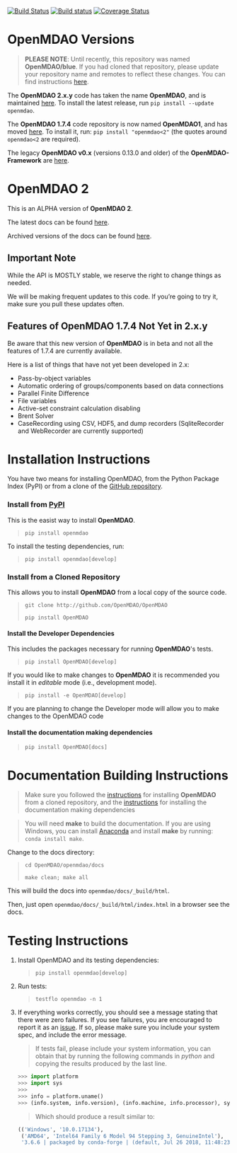 [![Build Status][9]][10]
[![Build status][11]][12]
[![Coverage Status][13]][14]

# OpenMDAO Versions
> **PLEASE NOTE**: Until recently, this repository was named **OpenMDAO/blue**. 
If you had cloned that repository, please update your repository name and 
remotes to reflect these changes. You can find instructions [here][8].

The **OpenMDAO 2.x.y** code has taken the name **OpenMDAO**, and is maintained 
[here][4]. To install the latest release, run `pip install --update openmdao`.

The **OpenMDAO 1.7.4** code repository is now named **OpenMDAO1**, and has moved
[here][5]. To install it, run: `pip install "openmdao<2"` (the quotes around 
`openmdao<2` are required). 

The legacy **OpenMDAO v0.x** (versions 0.13.0 and older) of the 
**OpenMDAO-Framework** are [here][6].

# OpenMDAO 2
This is an ALPHA version of **OpenMDAO 2**.

The latest docs can be found [here][2].

Archived versions of the docs can be found [here][3].

## Important Note
While the API is MOSTLY stable, we reserve the right to change things as needed.

We will be making frequent updates to this code. If you’re going to try it,
make sure you pull these updates often.

## Features of OpenMDAO 1.7.4 Not Yet in 2.x.y
Be aware that this new version of **OpenMDAO** is in beta and not all the
features of 1.7.4 are currently available.

Here is a list of things that have not yet been developed in 2.x:

* Pass-by-object variables
* Automatic ordering of groups/components based on data connections
* Parallel Finite Difference
* File variables
* Active-set constraint calculation disabling
* Brent Solver
* CaseRecording using CSV, HDF5, and dump recorders (SqliteRecorder and 
WebRecorder are currently supported)

# Installation Instructions
You have two means for installing OpenMDAO, from the Python Package Index (PyPI)
or from a clone of the [GitHub repository][4].
### Install from [PyPI][1]
This is the easist way to install **OpenMDAO**.
> `pip install openmdao`

To install the testing dependencies, run:
> `pip install openmdao[develop]`

### Install from a Cloned Repository
This allows you to install **OpenMDAO** from a local copy of the source code.
> `git clone http://github.com/OpenMDAO/OpenMDAO`
>
> `pip install OpenMDAO`

#### Install the Developer Dependencies
This includes the packages necessary for running **OpenMDAO**'s tests.  
> `pip install OpenMDAO[develop]`

If you would like to make changes to **OpenMDAO** it is recommended you
install it in *editable* mode (i.e., development mode).
> `pip install -e OpenMDAO[develop]`

If you are planning to change the Developer mode will allow you to make changes
to the OpenMDAO code

#### Install the documentation making dependencies
> `pip install OpenMDAO[docs]`

# Documentation Building Instructions
> Make sure you followed the [instructions](#install-from-a-cloned-repository)
for installing **OpenMDAO** from a cloned repository, and the 
[instructions](#install-the-documentation-making-dependencies) for installing 
the documentation making dependencies

> You will need **make** to build the documentation.  If you are using Windows,
you can install [Anaconda](https://www.anaconda.com/download/) and install 
**make** by running: `conda install make`.

Change to the docs directory:

> `cd OpenMDAO/openmdao/docs`
>
> `make clean; make all`

This will build the docs into `openmdao/docs/_build/html`.

Then, just open  `openmdao/docs/_build/html/index.html` in a browser see the 
docs.


# Testing Instructions
1. Install OpenMDAO and its testing dependencies:

    > `pip install openmdao[develop]`

2. Run tests:

    > `testflo openmdao -n 1`

3. If everything works correctly, you should see a message stating that there 
were zero failures.  If you see failures, you are encouraged to report
it as an [issue][7].  If so, please make sure you include your system spec,
and include the error message.

    > If tests fail, please include your system information, you can obtain
    that by running the following commands in *python* and copying the results 
    produced by the last line.
    ```python
    >>> import platform
    >>> import sys
    >>>
    >>> info = platform.uname()
    >>> (info.system, info.version), (info.machine, info.processor), sys.version
    ```
    > Which should produce a result similar to:
    ```python
    (('Windows', '10.0.17134'),
     ('AMD64', 'Intel64 Family 6 Model 94 Stepping 3, GenuineIntel'),
     '3.6.6 | packaged by conda-forge | (default, Jul 26 2018, 11:48:23) ...')
    ```


[1]: https://pypi.org/project/openmdao/ "OpenMDAO @PyPI"

[2]: http://openmdao.org/twodocs/versions/latest "Latest Docs"
[3]: http://openmdao.org/twodocs "Archived Docs"

[4]: https://github.com/OpenMDAO/OpenMDAO "OpenMDAO Git Repo"
[5]: https://github.com/OpenMDAO/OpenMDAO1 "OpenMDAO 1.x Git Repo"
[6]: https://github.com/OpenMDAO/OpenMDAO-Framework "OpenMDAO Framework Git Repo"

[7]: https://github.com/OpenMDAO/OpenMDAO/issues/new "Make New OpenMDAO Issue"

[8]: https://help.github.com/articles/changing-a-remote-s-url/ "Update Git Remote URL"

[9]: https://travis-ci.org/OpenMDAO/OpenMDAO.svg?branch=master "TravisCI Badge"
[10]: https://travis-ci.org/OpenMDAO/OpenMDAO "OpenMDAO @TravisCI"
[11]: https://ci.appveyor.com/api/projects/status/33kct0irhbgcg8m1?svg=true "Build Badge"
[12]: https://ci.appveyor.com/project/OpenMDAO/blue/branch/master "OpenMDAO @AppVeyor"
[13]: https://coveralls.io/repos/github/OpenMDAO/OpenMDAO/badge.svg?branch=master "Coverage Badge"
[14]: https://coveralls.io/github/OpenMDAO/OpenMDAO?branch=master "OpenMDAO @Coveralls"
